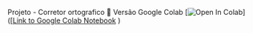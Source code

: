 Projeto - Corretor ortografico
📕 Versão Google Colab [![Open In Colab](https://colab.research.google.com/assets/colab-badge.svg)]([[Link to Google Colab Notebook](https://colab.research.google.com/github/devluz2023/corretor-ortografico/blob/main/notebook.ipynb)
)

